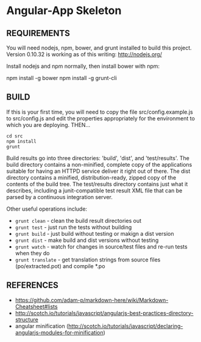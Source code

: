 # Angular-App Skeleton

## REQUIREMENTS

You will need nodejs, npm, bower, and grunt installed to build this project. Version 0.10.32 is
working as of this writing: http://nodejs.org/

Install nodejs and npm normally, then install bower with npm:

npm install -g bower
npm install -g grunt-cli


## BUILD

If this is your first time, you will need to copy the file src/config.example.js to src/config.js
and edit the properties appropriately for the environment to which you are deploying. THEN... 

```
cd src
npm install
grunt
```

Build results go into three directories: 'build', 'dist', and 'test/results'. The build directory
contains a non-minified, complete copy of the applications suitable for having an HTTPD service
deliver it right out of there. The dist directory contains a minified, distribution-ready, zipped
copy of the contents of the build tree. The test/results directory contains just what it describes,
including a junit-compatible test result XML file that can be parsed by a continuous integration
server.

Other useful operations include:
  * `grunt clean` - clean the build result directories out
  * `grunt test` - just run the tests without building
  * `grunt build` - just build without testing or makign a dist version
  * `grunt dist` - make build and dist versions without testing
  * `grunt watch` - watch for changes in source/test files and re-run tests when they do
  * `grunt translate` - get translation strings from source files (po/extracted.pot) and compile *.po


## REFERENCES
* https://github.com/adam-p/markdown-here/wiki/Markdown-Cheatsheet#lists
* http://scotch.io/tutorials/javascript/angularjs-best-practices-directory-structure
* angular minification (http://scotch.io/tutorials/javascript/declaring-angularjs-modules-for-minification)

